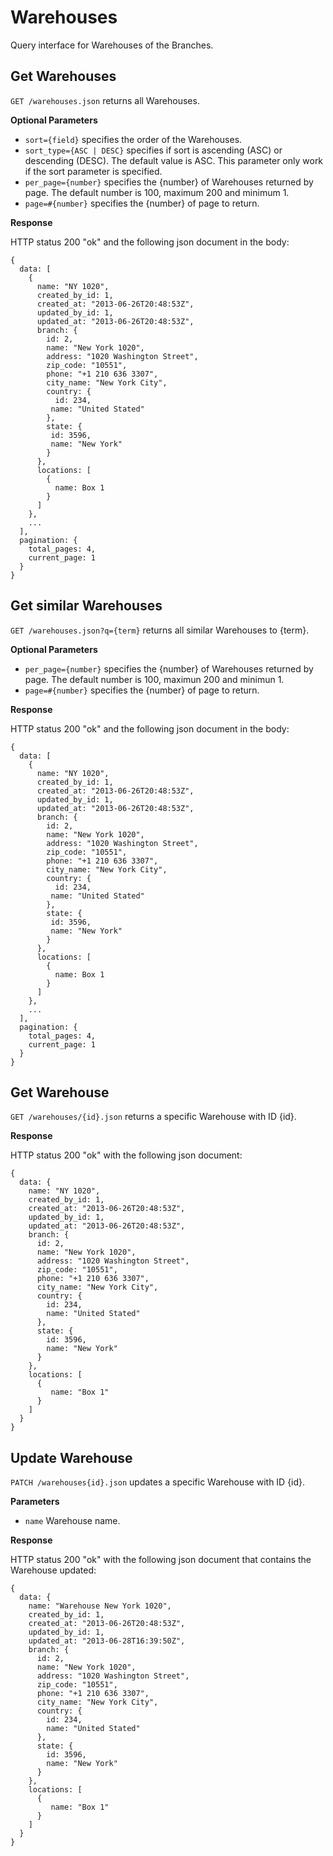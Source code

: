 Warehouses
======

Query interface for Warehouses of the Branches.

Get Warehouses
----------

`GET /warehouses.json` returns all Warehouses.

**Optional Parameters**

* `sort={field}` specifies the order of the Warehouses.
* `sort_type={ASC | DESC}` specifies if sort is ascending (ASC) or descending (DESC). The default value is ASC. This parameter only work if the sort parameter is specified. 
* `per_page={number}` specifies the {number} of Warehouses returned by page. The default number is 100, maximum 200 and minimum 1.
* `page=#{number}` specifies the {number} of page to return.

**Response**

HTTP status 200 "ok" and the following json document in the body:

```
{
  data: [
    {
      name: "NY 1020",
      created_by_id: 1,
      created_at: "2013-06-26T20:48:53Z",
      updated_by_id: 1,
      updated_at: "2013-06-26T20:48:53Z",
      branch: {
        id: 2,
        name: "New York 1020",
        address: "1020 Washington Street",
        zip_code: "10551",
        phone: "+1 210 636 3307",
        city_name: "New York City",
        country: {
          id: 234,
      	 name: "United Stated"
        },
        state: {
      	 id: 3596,
      	 name: "New York"
        }
      },
      locations: [
        {
          name: Box 1
        }
      ]
    }, 
    ...
  ],
  pagination: {
    total_pages: 4,
    current_page: 1
  }
}
```
  
Get similar Warehouses
------------------

`GET /warehouses.json?q={term}` returns all similar Warehouses to {term}.

**Optional Parameters**

* `per_page={number}` specifies the {number} of Warehouses returned by page. The default number is 100, maximun 200 and minimun 1.
* `page=#{number}` specifies the {number} of page to return.

**Response**

HTTP status 200 "ok" and the following json document in the body:

```
{
  data: [
    {
      name: "NY 1020",
      created_by_id: 1,
      created_at: "2013-06-26T20:48:53Z",
      updated_by_id: 1,
      updated_at: "2013-06-26T20:48:53Z",
      branch: {
        id: 2,
        name: "New York 1020",
        address: "1020 Washington Street",
        zip_code: "10551",
        phone: "+1 210 636 3307",
        city_name: "New York City",
        country: {
          id: 234,
      	 name: "United Stated"
        },
        state: {
      	 id: 3596,
      	 name: "New York"
        }
      },
      locations: [
        {
          name: Box 1
        }
      ]
    }, 
    ...
  ],
  pagination: {
    total_pages: 4,
    current_page: 1
  }
}
```

Get Warehouse
---------

`GET /warehouses/{id}.json` returns a specific Warehouse with ID {id}.

**Response**

HTTP status 200 "ok" with the following json document:

```
{
  data: {
    name: "NY 1020",
    created_by_id: 1,
    created_at: "2013-06-26T20:48:53Z",
    updated_by_id: 1,
    updated_at: "2013-06-26T20:48:53Z",
    branch: {
      id: 2,
      name: "New York 1020",
      address: "1020 Washington Street",
      zip_code: "10551",
      phone: "+1 210 636 3307",
      city_name: "New York City",
      country: {
        id: 234,
        name: "United Stated"
      },
      state: {
        id: 3596,
        name: "New York"
      }
    },
    locations: [
      {
         name: "Box 1"
      }
    ]
  }
}
```

Update Warehouse
------------

`PATCH /warehouses{id}.json` updates a specific Warehouse with ID {id}.

**Parameters**

* `name` Warehouse name.

**Response**

HTTP status 200 "ok" with the following json document that contains the Warehouse updated:

```
{
  data: {
    name: "Warehouse New York 1020",
    created_by_id: 1,
    created_at: "2013-06-26T20:48:53Z",
    updated_by_id: 1,
    updated_at: "2013-06-28T16:39:50Z",
    branch: {
      id: 2,
      name: "New York 1020",
      address: "1020 Washington Street",
      zip_code: "10551",
      phone: "+1 210 636 3307",
      city_name: "New York City",
      country: {
        id: 234,
        name: "United Stated"
      },
      state: {
        id: 3596,
        name: "New York"
      }
    },
    locations: [
      {
         name: "Box 1"
      }
    ]
  }
}
```



